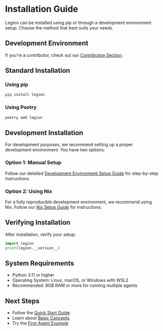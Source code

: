 # Installation Guide

Legion can be installed using pip or through a development environment setup. Choose the method that best suits your needs.

## **Development Environment**

If you're a contributor, check out our [Contribution Section](../contributing/setup-development.md).

## Standard Installation

### Using pip

```bash
pip install legion
```

### Using Poetry

```bash
poetry add legion
```

## Development Installation

For development purposes, we recommend setting up a proper development environment. You have two options:

### Option 1: Manual Setup

Follow our detailed [Development Environment Setup Guide](../contributing/setup-development.md#manual-installation) for step-by-step instructions.

### Option 2: Using Nix

For a fully reproducible development environment, we recommend using Nix. Follow our [Nix Setup Guide](#option-2-using-nix) for instructions.

## Verifying Installation

After installation, verify your setup:

```python
import legion
print(legion.__version__)
```

## System Requirements

- Python 3.11 or higher
- Operating System: Linux, macOS, or Windows with WSL2
- Recommended: 8GB RAM or more for running multiple agents

## Next Steps

- Follow the [Quick Start Guide](quick-start.md)
- Learn about [Basic Concepts](basic-concepts.md)
- Try the [First Agent Example](first-agent.md)
